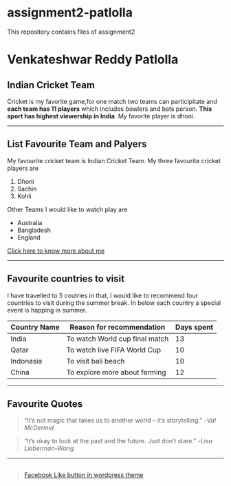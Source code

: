 # assignment2-patlolla
This repository contains files of assignment2

# Venkateshwar Reddy Patlolla
## Indian Cricket Team
Cricket is my favorite game,for one match two teams can participitate and **each team has 11 players** which includes bowlers and bats person. **This sport has highest viewership in India**. My favorite player is dhoni.

***

## List Favourite Team and Palyers
My favourite cricket team is Indian Cricket Team. My three favourite cricket players are
1. Dhoni
2. Sachin
3. Kohli

Other Teams I would like to watch play are
* Australia
* Bangladesh
* England

[Click here to know more about me](AboutMe.md)

***

## Favourite countries to visit
I have travelled to 5 coutries in that, I would like to recommend four countries to visit during the summer break. In below each country a special event is happing in summer.

| Country Name | Reason for recommendation     | Days spent|
|--------------|-------------------------------|-----------| 
|India         |To watch World cup final match | 13|
|Qatar         |   To watch live FIFA World Cup| 10|
|Indonasia     | To visit bali beach           | 10|
|China         | To explore more about farming | 12|

***

## Favourite Quotes

> “It’s not magic that takes us to another world – it’s storytelling.” -*Val McDermid*

> “It’s okay to look at the past and the future. Just don’t stare.” -*Lisa Lieberman-Wang*

***

## 

> [Facebook Like button in wordpress theme](https://stackoverflow.com/questions/9619949/facebook-like-button-in-wordpress-theme)


